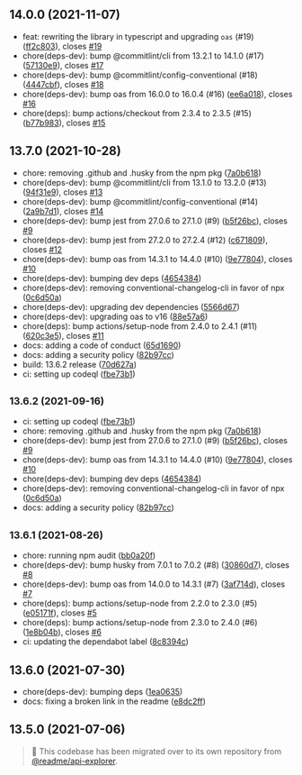 ## 14.0.0 (2021-11-07)

* feat: rewriting the library in typescript and upgrading `oas` (#19) ([ff2c803](https://github.com/readmeio/oas-extensions/commit/ff2c803)), closes [#19](https://github.com/readmeio/oas-extensions/issues/19)
* chore(deps-dev): bump @commitlint/cli from 13.2.1 to 14.1.0 (#17) ([57130e9](https://github.com/readmeio/oas-extensions/commit/57130e9)), closes [#17](https://github.com/readmeio/oas-extensions/issues/17)
* chore(deps-dev): bump @commitlint/config-conventional (#18) ([4447cbf](https://github.com/readmeio/oas-extensions/commit/4447cbf)), closes [#18](https://github.com/readmeio/oas-extensions/issues/18)
* chore(deps-dev): bump oas from 16.0.0 to 16.0.4 (#16) ([ee6a018](https://github.com/readmeio/oas-extensions/commit/ee6a018)), closes [#16](https://github.com/readmeio/oas-extensions/issues/16)
* chore(deps): bump actions/checkout from 2.3.4 to 2.3.5 (#15) ([b77b983](https://github.com/readmeio/oas-extensions/commit/b77b983)), closes [#15](https://github.com/readmeio/oas-extensions/issues/15)



## 13.7.0 (2021-10-28)

* chore: removing .github and .husky from the npm pkg ([7a0b618](https://github.com/readmeio/oas-extensions/commit/7a0b618))
* chore(deps-dev): bump @commitlint/cli from 13.1.0 to 13.2.0 (#13) ([94f31e9](https://github.com/readmeio/oas-extensions/commit/94f31e9)), closes [#13](https://github.com/readmeio/oas-extensions/issues/13)
* chore(deps-dev): bump @commitlint/config-conventional (#14) ([2a9b7d1](https://github.com/readmeio/oas-extensions/commit/2a9b7d1)), closes [#14](https://github.com/readmeio/oas-extensions/issues/14)
* chore(deps-dev): bump jest from 27.0.6 to 27.1.0 (#9) ([b5f26bc](https://github.com/readmeio/oas-extensions/commit/b5f26bc)), closes [#9](https://github.com/readmeio/oas-extensions/issues/9)
* chore(deps-dev): bump jest from 27.2.0 to 27.2.4 (#12) ([c671809](https://github.com/readmeio/oas-extensions/commit/c671809)), closes [#12](https://github.com/readmeio/oas-extensions/issues/12)
* chore(deps-dev): bump oas from 14.3.1 to 14.4.0 (#10) ([9e77804](https://github.com/readmeio/oas-extensions/commit/9e77804)), closes [#10](https://github.com/readmeio/oas-extensions/issues/10)
* chore(deps-dev): bumping dev deps ([4654384](https://github.com/readmeio/oas-extensions/commit/4654384))
* chore(deps-dev): removing conventional-changelog-cli in favor of npx ([0c6d50a](https://github.com/readmeio/oas-extensions/commit/0c6d50a))
* chore(deps-dev): upgrading dev dependencies ([5566d67](https://github.com/readmeio/oas-extensions/commit/5566d67))
* chore(deps-dev): upgrading oas to v16 ([88e57a6](https://github.com/readmeio/oas-extensions/commit/88e57a6))
* chore(deps): bump actions/setup-node from 2.4.0 to 2.4.1 (#11) ([620c3e5](https://github.com/readmeio/oas-extensions/commit/620c3e5)), closes [#11](https://github.com/readmeio/oas-extensions/issues/11)
* docs: adding a code of conduct ([65d1690](https://github.com/readmeio/oas-extensions/commit/65d1690))
* docs: adding a security policy ([82b97cc](https://github.com/readmeio/oas-extensions/commit/82b97cc))
* build: 13.6.2 release ([70d627a](https://github.com/readmeio/oas-extensions/commit/70d627a))
* ci: setting up codeql ([fbe73b1](https://github.com/readmeio/oas-extensions/commit/fbe73b1))



## <small>13.6.2 (2021-09-16)</small>

* ci: setting up codeql ([fbe73b1](https://github.com/readmeio/oas-extensions/commit/fbe73b1))
* chore: removing .github and .husky from the npm pkg ([7a0b618](https://github.com/readmeio/oas-extensions/commit/7a0b618))
* chore(deps-dev): bump jest from 27.0.6 to 27.1.0 (#9) ([b5f26bc](https://github.com/readmeio/oas-extensions/commit/b5f26bc)), closes [#9](https://github.com/readmeio/oas-extensions/issues/9)
* chore(deps-dev): bump oas from 14.3.1 to 14.4.0 (#10) ([9e77804](https://github.com/readmeio/oas-extensions/commit/9e77804)), closes [#10](https://github.com/readmeio/oas-extensions/issues/10)
* chore(deps-dev): bumping dev deps ([4654384](https://github.com/readmeio/oas-extensions/commit/4654384))
* chore(deps-dev): removing conventional-changelog-cli in favor of npx ([0c6d50a](https://github.com/readmeio/oas-extensions/commit/0c6d50a))
* docs: adding a security policy ([82b97cc](https://github.com/readmeio/oas-extensions/commit/82b97cc))



## <small>13.6.1 (2021-08-26)</small>

* chore: running npm audit ([bb0a20f](https://github.com/readmeio/oas-extensions/commit/bb0a20f))
* chore(deps-dev): bump husky from 7.0.1 to 7.0.2 (#8) ([30860d7](https://github.com/readmeio/oas-extensions/commit/30860d7)), closes [#8](https://github.com/readmeio/oas-extensions/issues/8)
* chore(deps-dev): bump oas from 14.0.0 to 14.3.1 (#7) ([3af714d](https://github.com/readmeio/oas-extensions/commit/3af714d)), closes [#7](https://github.com/readmeio/oas-extensions/issues/7)
* chore(deps): bump actions/setup-node from 2.2.0 to 2.3.0 (#5) ([e05171f](https://github.com/readmeio/oas-extensions/commit/e05171f)), closes [#5](https://github.com/readmeio/oas-extensions/issues/5)
* chore(deps): bump actions/setup-node from 2.3.0 to 2.4.0 (#6) ([1e8b04b](https://github.com/readmeio/oas-extensions/commit/1e8b04b)), closes [#6](https://github.com/readmeio/oas-extensions/issues/6)
* ci: updating the dependabot label ([8c8394c](https://github.com/readmeio/oas-extensions/commit/8c8394c))



## 13.6.0 (2021-07-30)

* chore(deps-dev): bumping deps ([1ea0635](https://github.com/readmeio/oas-extensions/commit/1ea0635))
* docs: fixing a broken link in the readme ([e8dc2ff](https://github.com/readmeio/oas-extensions/commit/e8dc2ff))



## 13.5.0 (2021-07-06)

> 📓 This codebase has been migrated over to its own repository from [@readme/api-explorer](https://github.com/readmeio/api-explorer).
